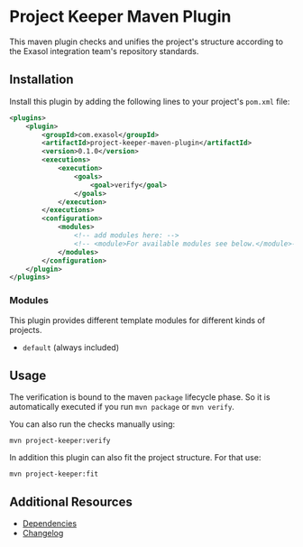 # Project Keeper Maven Plugin

This maven plugin checks and unifies the project's structure according to the Exasol integration team's repository standards.

## Installation

Install this plugin by adding the following lines to your project's `pom.xml` file:

```xml
<plugins>
    <plugin>
        <groupId>com.exasol</groupId>
        <artifactId>project-keeper-maven-plugin</artifactId>
        <version>0.1.0</version>
        <executions>
            <execution>
                <goals>
                    <goal>verify</goal>
                </goals>
            </execution>
        </executions>
        <configuration>
            <modules>
                <!-- add modules here: --> 
                <!-- <module>For available modules see below.</module>-->
            </modules>
        </configuration>
    </plugin>
</plugins>
```

### Modules

This plugin provides different template modules for different kinds of projects.

* `default` (always included)

## Usage

The verification is bound to the maven `package` lifecycle phase.
So it is automatically executed if you run `mvn package` or `mvn verify`.

You can also run the checks manually using:

```shell script
mvn project-keeper:verify
```

In addition this plugin can also fit the project structure. For that use:

```shell script
mvn project-keeper:fit
```

## Additional Resources

* [Dependencies](NOTICE)
* [Changelog](doc/changes/changelog.md)
